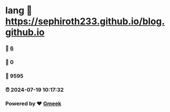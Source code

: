 # lang :link: https://sephiroth233.github.io/blog.github.io 
### :page_facing_up: [6](https://sephiroth233.github.io/blog.github.io/tag.html) 
### :speech_balloon: 0 
### :hibiscus: 9595 
### :alarm_clock: 2024-07-19 10:17:32 
### Powered by :heart: [Gmeek](https://github.com/Meekdai/Gmeek)
